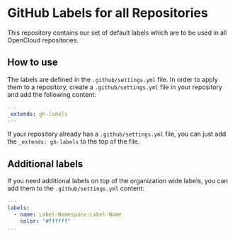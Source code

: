 # GitHub Labels for all Repositories

This repository contains our set of default labels which are to be used in all OpenCloud repositories.

## How to use

The labels are defined in the `.github/settings.yml` file. In order to apply them to a repository, create a 
`.github/settings.yml` file in your repository and add the following content:

```yaml
---
_extends: gh-labels
---
```

If your repository already has a `.github/settings.yml` file, you can just add the `_extends: gh-labels` to the
top of the file.

## Additional labels

If you need additional labels on top of the organization wide labels, you can add them to the `.github/settings.yml` content:

```yaml
---
labels:
  - name: Label-Namespace:Label-Name
    color: "#ffffff"
...
```